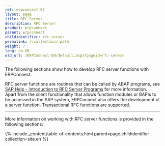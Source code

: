 ```yaml
---
ref: erpconnect-07
layout: page
title: RFC Server
description: RFC Server
product: erpconnect
parent: erpconnect
childidentifier: rfc-server
permalink: /:collection/:path
weight: 7
lang: en_GB
old_url: /ERPConnect-EN/default.aspx?pageid=rfc-server
---
```

The following sections show how to develop RFC server functions with ERPConnect.

RFC server functions are routines that can be called by ABAP programs, see [SAP Help - Introduction to RFC Server Programs](https://help.sap.com/doc/saphelp_srm70/7.0/en-US/22/042990488911d189490000e829fbbd/frameset.htm) for more information. <br>
Apart from the client functionality that allows function modules or BAPIs to be accessed in the SAP system, ERPConnect also offers the development of a server function.
Transactional RFC functions are supported. 

****
More information on working with RFC server functions is provided in the following sections:

{% include _content/table-of-contents.html parent=page.childidentifier collection=site.en %}

